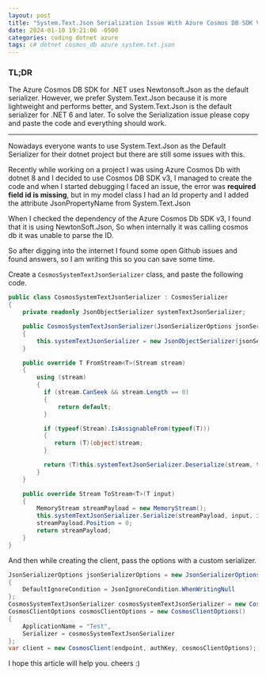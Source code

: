 ```yaml
---
layout: post
title: "System.Text.Json Serialization Issue With Azure Cosmos DB SDK V3 For dotnet8"
date: 2024-01-10 19:21:00 -0500
categories: coding dotnet azure
tags: c# dotnet cosmos_db azure system.txt.json
---
```


### TL;DR

The Azure Cosmos DB SDK for .NET uses Newtonsoft.Json as the default serializer. However, we prefer System.Text.Json because it is more lightweight and performs better,
and System.Text.Json is the default serializer for .NET 6 and later. To solve the Serialization issue please copy and paste the code and everything should work.

---

Nowadays everyone wants to use System.Text.Json as the Default Serializer for their dotnet project but there are still some issues with this.

Recently while working on a project I was using Azure Cosmos Db with dotnet 8 and I decided to use Cosmos DB SDK v3, I managed to create the code and when I started debugging
I faced an issue, the error was <strong>required field id is missing</strong>, but in my model class I had an Id property and I added the attribute JsonPropertyName from System.Text.Json

When I checked the dependency of the Azure Cosmos Db SDK v3, I found that it is using NewtonSoft.Json, So when internally it was calling cosmos db it was unable to parse the ID.

So after digging into the internet I found some open Github issues and found answers, so I am writing this so you can save some time.

Create a `CosmosSystemTextJsonSerializer` class, and paste the following code.

```cs
public class CosmosSystemTextJsonSerializer : CosmosSerializer
{
    private readonly JsonObjectSerializer systemTextJsonSerializer;

    public CosmosSystemTextJsonSerializer(JsonSerializerOptions jsonSerializerOptions)
    {
        this.systemTextJsonSerializer = new JsonObjectSerializer(jsonSerializerOptions);
    }

    public override T FromStream<T>(Stream stream)
    {
        using (stream)
        {
          if (stream.CanSeek && stream.Length == 0)
          {
              return default;
          }

          if (typeof(Stream).IsAssignableFrom(typeof(T)))
          {
             return (T)(object)stream;
          }

          return (T)this.systemTextJsonSerializer.Deserialize(stream, typeof(T), default);
        }
    }

    public override Stream ToStream<T>(T input)
    {
        MemoryStream streamPayload = new MemoryStream();
        this.systemTextJsonSerializer.Serialize(streamPayload, input, input.GetType(), default);
        streamPayload.Position = 0;
        return streamPayload;
    }
}
```

And then while creating the client, pass the options with a custom serializer.

```cs
JsonSerializerOptions jsonSerializerOptions = new JsonSerializerOptions()
{
    DefaultIgnoreCondition = JsonIgnoreCondition.WhenWritingNull
};
CosmosSystemTextJsonSerializer cosmosSystemTextJsonSerializer = new CosmosSystemTextJsonSerializer(jsonSerializerOptions);
CosmosClientOptions cosmosClientOptions = new CosmosClientOptions()
{
    ApplicationName = "Test",
    Serializer = cosmosSystemTextJsonSerializer
};
var client = new CosmosClient(endpoint, authKey, cosmosClientOptions);
```

I hope this article will help you.
cheers :) 
